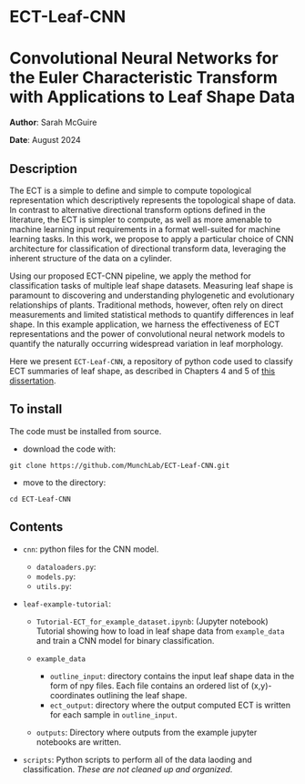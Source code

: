 # ECT-Leaf-CNN

# Convolutional Neural Networks for the Euler Characteristic Transform with Applications to Leaf Shape Data

**Author**: Sarah McGuire

**Date**: August 2024

## Description
The ECT is a simple to define and simple to compute topological representation which descriptively represents the topological shape of data. 
In contrast to alternative directional transform options defined in the literature, the ECT is simpler to compute, as well as more amenable to machine learning input requirements in a format well-suited for machine learning tasks. 
In this work, we propose to apply a particular choice of CNN architecture for classification of directional transform data, leveraging the inherent structure of the data on a cylinder. 

Using our proposed ECT-CNN pipeline, we apply the method for classification tasks of multiple leaf shape datasets.
Measuring leaf shape is paramount to discovering and understanding phylogenetic and evolutionary relationships of plants.
Traditional methods, however, often rely on direct measurements and limited statistical methods to quantify differences in leaf shape.
In this example application, we harness the effectiveness of ECT representations and the power of convolutional neural network models to quantify the naturally occurring widespread variation in leaf morphology.


Here we present `ECT-Leaf-CNN`, a repository of python code used to classify ECT summaries of leaf shape, as described in Chapters 4 and 5 of [this dissertation](https://www.proquest.com/openview/b5047898828a759dba5de90c460bde39/1?pq-origsite=gscholar&cbl=18750&diss=y). 


## To install

The code must be installed from source.

* download the code with:
```shell
git clone https://github.com/MunchLab/ECT-Leaf-CNN.git
```
* move to the directory:
```shell
cd ECT-Leaf-CNN
```


## Contents

- `cnn`: python files for the CNN model.
    - `dataloaders.py`: 
    - `models.py`:
    - `utils.py`:
- `leaf-example-tutorial`:
    - `Tutorial-ECT_for_example_dataset.ipynb`: (Jupyter notebook) Tutorial showing how to load in leaf shape data from `example_data` and train a CNN model for binary classification.
    - `example_data`
        - `outline_input`: directory contains the input leaf shape data in the form of npy files. Each file contains an ordered list of (x,y)-coordinates outlining the leaf shape.
        - `ect_output`: directory where the output computed ECT is written for each sample in `outline_input`.
        
    - `outputs`: Directory where outputs from the example jupyter notebooks are written.

- `scripts`: Python scripts to perform all of the data laoding and classification. _These are not cleaned up and organized_.



